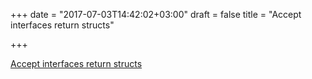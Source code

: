 +++
date = "2017-07-03T14:42:02+03:00"
draft = false
title = "Accept interfaces return structs"

+++

<p><a href="http://idiomaticgo.com/post/best-practice/accept-interfaces-return-structs">Accept interfaces return structs</a></p>